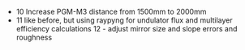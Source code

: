 - 10 Increase PGM-M3 distance from 1500mm to 2000mm
- 11 like before, but using raypyng for undulator flux and multilayer efficiency calculations
12 - adjust mirror size and slope errors and roughness